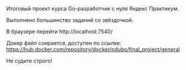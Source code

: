 Итоговый проект курса Go-разработчик с нуля Яндекс Практикум.

Выполнено большинство заданий со звёздочкой.

В браузере перейти http://localhost:7540/

Докер файл соирается, доступен по ссылке:
  https://hub.docker.com/repository/docker/odubo/final_project/general

Не судите строго!
